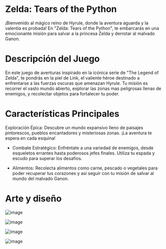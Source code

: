 # Zelda: Tears of the Python

¡Bienvenido al mágico reino de Hyrule, donde la aventura aguarda y la valentía es probada! En "Zelda: Tears of the Python", te embarcarás en una emocionante misión para salvar a la princesa Zelda y derrotar al malvado Ganon.

# Descripción del Juego

En este juego de aventuras inspirado en la icónica serie de "The Legend of Zelda", te pondrás en la piel de Link, el valiente héroe destinado a enfrentarse a las fuerzas oscuras que amenazan Hyrule. Tu misión es recorrer el vasto mundo abierto, explorar las zonas mas peligrosas llenas de enemigos, y recolectar objetos para fortalecer tu poder.

# Características Principales

Exploración Épica: Descubre un mundo expansivo lleno de paisajes pintorescos, pueblos encantadores y misteriosas zonas. ¡La aventura te espera en cada esquina!

 - Combate Estratégico: Enfréntate a una variedad de enemigos, desde esqueletos errantes hasta poderosos jefes finales. Utiliza tu espada y escudo para superar los desafíos.

 - Alimentos: Recolecta alimentos como carne, pescado o vegetales para poder recuperar tus corazones y así seguir con tu misión de salvar al mundo del malvado Ganon. 

# Arte y diseño

![image](https://github.com/UnaiMunoz/Python-Zelda/assets/152631520/1beafe20-f100-41a5-b6a4-7aaccd8cecbb)

![image](https://github.com/UnaiMunoz/Python-Zelda/assets/152631520/cc9a1d7a-88ad-4c2a-a4a6-7ddc5320eec0)

![image](https://github.com/UnaiMunoz/Python-Zelda/assets/152631520/039ca7f9-2b4a-44ff-a2f1-21f4081d2e3a)

![image](https://github.com/UnaiMunoz/Python-Zelda/assets/152631520/3ac9e771-0de2-49ce-b4e9-3d4b88dfecfc)
